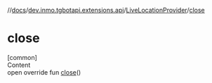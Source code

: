 //[docs](../../../index.md)/[dev.inmo.tgbotapi.extensions.api](../index.md)/[LiveLocationProvider](index.md)/[close](close.md)



# close  
[common]  
Content  
open override fun [close](close.md)()  



